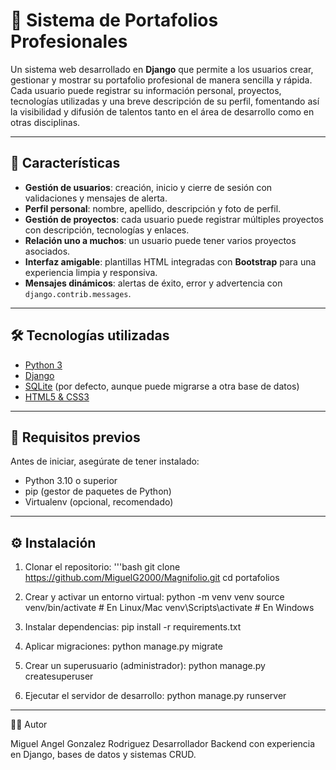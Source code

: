 # 📂 Sistema de Portafolios Profesionales

Un sistema web desarrollado en **Django** que permite a los usuarios crear, gestionar y mostrar su portafolio profesional de manera sencilla y rápida. Cada usuario puede registrar su información personal, proyectos, tecnologías utilizadas y una breve descripción de su perfil, fomentando así la visibilidad y difusión de talentos tanto en el área de desarrollo como en otras disciplinas.

---

## 🚀 Características

- **Gestión de usuarios**: creación, inicio y cierre de sesión con validaciones y mensajes de alerta.
- **Perfil personal**: nombre, apellido, descripción y foto de perfil.
- **Gestión de proyectos**: cada usuario puede registrar múltiples proyectos con descripción, tecnologías y enlaces.
- **Relación uno a muchos**: un usuario puede tener varios proyectos asociados.
- **Interfaz amigable**: plantillas HTML integradas con **Bootstrap** para una experiencia limpia y responsiva.
- **Mensajes dinámicos**: alertas de éxito, error y advertencia con `django.contrib.messages`.

---

## 🛠️ Tecnologías utilizadas

- [Python 3](https://www.python.org/)  
- [Django](https://www.djangoproject.com/)  
- [SQLite](https://www.sqlite.org/) (por defecto, aunque puede migrarse a otra base de datos)  
- [HTML5 & CSS3](https://developer.mozilla.org/es/docs/Web)  

---

## 📌 Requisitos previos

Antes de iniciar, asegúrate de tener instalado:

- Python 3.10 o superior  
- pip (gestor de paquetes de Python)  
- Virtualenv (opcional, recomendado)  

---

## ⚙️ Instalación

1. Clonar el repositorio:
   '''bash
   git clone https://github.com/MiguelG2000/Magnifolio.git
   cd portafolios
   
3. Crear y activar un entorno virtual:
   python -m venv venv
   source venv/bin/activate   # En Linux/Mac
   venv\Scripts\activate      # En Windows
   
5. Instalar dependencias:
   pip install -r requirements.txt
   
7. Aplicar migraciones:
   python manage.py migrate
   
9. Crear un superusuario (administrador):
   python manage.py createsuperuser
   
11. Ejecutar el servidor de desarrollo:
   python manage.py runserver
   
---

👨‍💻 Autor

Miguel Angel Gonzalez Rodriguez
Desarrollador Backend con experiencia en Django, bases de datos y sistemas CRUD.
